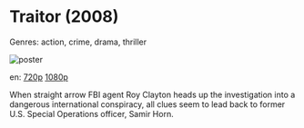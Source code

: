 # Traitor (2008)

Genres: action, crime, drama, thriller

![poster](http://image.tmdb.org/t/p/w500/euLk9RxsPHfpyWUHzTDNY6Dksch.jpg)

en:
  [720p](magnet:?xt=urn:btih:79FDCE7153D95406AA729AE8E1F0A3AD65A98436&tr=udp://glotorrents.pw:6969/announce&tr=udp://tracker.opentrackr.org:1337/announce&tr=udp://torrent.gresille.org:80/announce&tr=udp://tracker.openbittorrent.com:80&tr=udp://tracker.coppersurfer.tk:6969&tr=udp://tracker.leechers-paradise.org:6969&tr=udp://p4p.arenabg.ch:1337&tr=udp://tracker.internetwarriors.net:1337)
  [1080p](magnet:?xt=urn:btih:FF9CEB23C2A84B510C71A772E0F8B5621F11C363&tr=udp://glotorrents.pw:6969/announce&tr=udp://tracker.opentrackr.org:1337/announce&tr=udp://torrent.gresille.org:80/announce&tr=udp://tracker.openbittorrent.com:80&tr=udp://tracker.coppersurfer.tk:6969&tr=udp://tracker.leechers-paradise.org:6969&tr=udp://p4p.arenabg.ch:1337&tr=udp://tracker.internetwarriors.net:1337)
  


When straight arrow FBI agent Roy Clayton heads up the investigation into a dangerous international conspiracy, all clues seem to lead back to former U.S. Special Operations officer, Samir Horn.